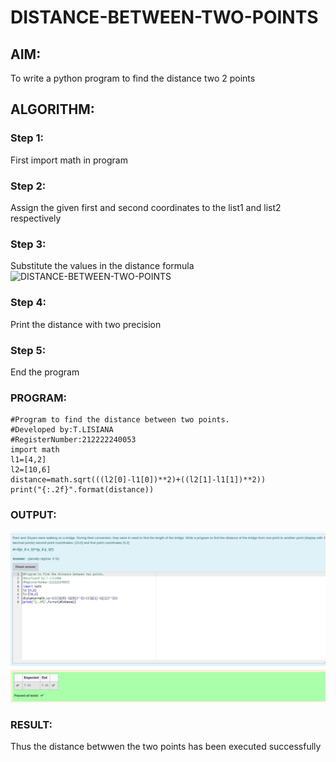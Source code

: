 # DISTANCE-BETWEEN-TWO-POINTS

## AIM:
To write a python program to find the distance two 2 points
## ALGORITHM:
### Step 1: 
First import math in program
### Step 2: 
Assign the given first and second coordinates to the list1 and list2 respectively
### Step 3: 
Substitute the values in the distance formula  
 ![DISTANCE-BETWEEN-TWO-POINTS](formula.JPG)
### Step 4: 
Print the distance with two precision
### Step 5: 
End the program
### PROGRAM:
```
#Program to find the distance between two points.
#Developed by:T.LISIANA
#RegisterNumber:212222240053
import math
l1=[4,2]
l2=[10,6]
distance=math.sqrt(((l2[0]-l1[0])**2)+((l2[1]-l1[1])**2))
print("{:.2f}".format(distance))

```


### OUTPUT:
![DISTANCE-BETWEEN-TWO-POINTS](python3.png)

### RESULT:

Thus the distance betwwen the two points has been executed successfully
